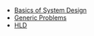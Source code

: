* [Basics of System Design](Basics\README.md)
* [Generic Problems](Generic\README.md)
* [HLD](HLD\README.md)

